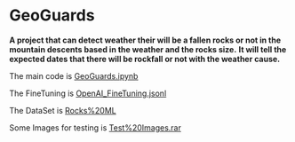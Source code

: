 # GeoGuards
**A project that can detect weather their will be a fallen rocks or not in the mountain descents based in the weather and the rocks size.**
**It will tell the expected dates that there will be rockfall or not with the weather cause.** 

The main code is [GeoGuards.ipynb](GeoGuards.ipynb)

The FineTuning is [OpenAI_FineTuning.jsonl](OpenAI_FineTuning.jsonl)

The DataSet is [Rocks%20ML](Rocks%20ML)

Some Images for testing is [Test%20Images.rar](Test%20Images.rar)
